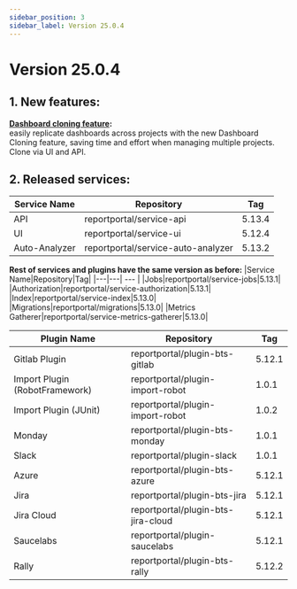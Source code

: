 ```yaml
---
sidebar_position: 3
sidebar_label: Version 25.0.4
---
```


# Version 25.0.4

## 1. **New features:**
**[Dashboard cloning feature](/dashboards-and-widgets/DashboardCloning):**<br />
easily replicate dashboards across projects with the new Dashboard Cloning feature, saving time and effort when managing multiple projects. Clone via UI and API.

## 2. **Released services:**
|Service Name|Repository|Tag|
|---|---| --- |
|API|reportportal/service-api|5.13.4|
|UI|reportportal/service-ui|5.12.4|
|Auto-Analyzer|reportportal/service-auto-analyzer|5.13.2|

**Rest of services and plugins have the same version as before:**
|Service Name|Repository|Tag|
|---|---| --- |
|Jobs|reportportal/service-jobs|5.13.1|
|Authorization|reportportal/service-authorization|5.13.1|
|Index|reportportal/service-index|5.13.0|
|Migrations|reportportal/migrations|5.13.0|
|Metrics Gatherer|reportportal/service-metrics-gatherer|5.13.0|

|Plugin Name|Repository|Tag|
|---|---| --- |
|Gitlab Plugin|reportportal/plugin-bts-gitlab|5.12.1|
|Import Plugin (RobotFramework)|reportportal/plugin-import-robot|1.0.1|
|Import Plugin (JUnit)|reportportal/plugin-import-robot|1.0.2|
|Monday|reportportal/plugin-bts-monday|1.0.1|
|Slack|reportportal/plugin-slack|1.0.1|
|Azure|reportportal/plugin-bts-azure|5.12.1|
|Jira|reportportal/plugin-bts-jira|5.12.1|
|Jira Cloud|reportportal/plugin-bts-jira-cloud|5.12.1|
|Saucelabs|reportportal/plugin-saucelabs|5.12.1|
|Rally|reportportal/plugin-bts-rally|5.12.2||
